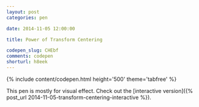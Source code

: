 ```yaml
---
layout: post
categories: pen

date: 2014-11-05 12:00:00

title: Power of Transform Centering

codepen_slug: CHEbf
comments: codepen
shorturl: h8eek
---
```



{% include content/codepen.html height='500' theme='tabfree' %}

This pen is mostly for visual effect. Check out the [interactive version]({% post_url 2014-11-05-transform-centering-interactive %}).
